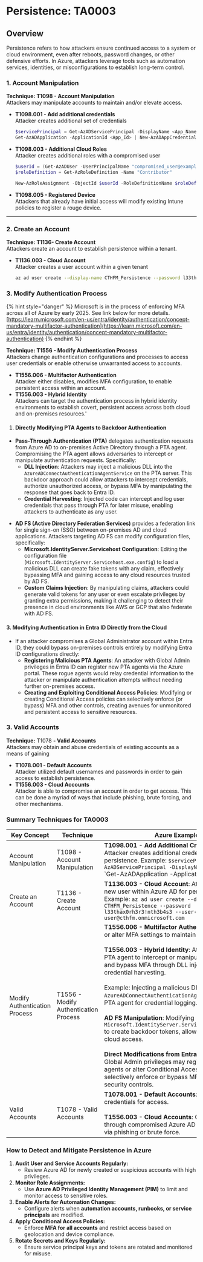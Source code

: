# Persistence: TA0003

## **Overview**

Persistence refers to how attackers ensure continued access to a system or cloud environment, even after reboots, password changes, or other defensive efforts. In Azure, attackers leverage tools such as automation services, identities, or misconfigurations to establish long-term control.

### **1. Account Manipulation**

**Technique: T1098 - Account Manipulation**\
Attackers may manipulate accounts to maintain and/or elevate access.

*   **T1098.001 - Add additional credentials**\
    Attacker creates additional set of credentials

    ```powershell
    $servicePrincipal = Get-AzADServicePrincipal -DisplayName <App_Name>
    Get-AzADApplication -ApplicationId <App_Id> | New-AzADAppCredential -StartDate 11/01/2024 -EndDate 11/01/222
    ```
*   **T1098.003 - Additional Cloud Roles**\
    Attacker creates additional roles with a compromised user

    ```powershell
    $userId = (Get-AzADUser -UserPrincipalName "compromised_user@example.com").Id $roleDefinition = Get-AzRoleDefinition -Name "Contributor"
    $roleDefinition = Get-AzRoleDefinition -Name "Contributor"

    New-AzRoleAssignment -ObjectId $userId -RoleDefinitionName $roleDefinition.Name -Scope "/subscriptions/<SubscriptionID>/ResourceGroups/CompanySecrets"
    ```
* **T1098.005 - Registered Device**\
  Attackers that already have initial access will modify existing Intune policies to register a rouge device.

***

### **2. Create an Account**

**Technique: T1136- Create Account**\
Attackers create an account to establish persistence within a tenant.

*   **T1136.003 - Cloud Account**\
    Attacker creates a user account within a given tenant

    ```bash
    az ad user create --display-name CTHFM_Persistence --password l33thax0rh3r3!nth3b4s3 --user-principal-name user@cthfm.onmicrosoft.com
    ```

### **3. Modify Authentication Process**

{% hint style="danger" %}
Microsoft is in the process of enforcing MFA across all of Azure by early 2025.  See link below for more details.[https://learn.microsoft.com/en-us/entra/identity/authentication/concept-mandatory-multifactor-authentication](https://learn.microsoft.com/en-us/entra/identity/authentication/concept-mandatory-multifactor-authentication)
{% endhint %}

**Technique: T1556 - Modify Authentication Process**\
Attackers change authentication configurations and processes to access user credentials or enable otherwise unwarranted access to accounts.

* **T1556.006 - Multifactor Authentication**\
  Attacker either disables, modifies MFA configuration, to enable persistent access within an account.&#x20;
* **T1556.003 - Hybrid Identity**\
  Attackers can target the authentication process in hybrid identity environments to establish covert, persistent access across both cloud and on-premises resources.'

1. #### **Directly Modifying PTA Agents to Backdoor Authentication**

* **Pass-Through Authentication (PTA)** delegates authentication requests from Azure AD to on-premises Active Directory through a PTA agent. Compromising the PTA agent allows adversaries to intercept or manipulate authentication requests. Specifically:
  * **DLL Injection**: Attackers may inject a malicious DLL into the `AzureADConnectAuthenticationAgentService` on the PTA server. This backdoor approach could allow attackers to intercept credentials, authorize unauthorized access, or bypass MFA by manipulating the response that goes back to Entra ID.
  * **Credential Harvesting**: Injected code can intercept and log user credentials that pass through PTA for later misuse, enabling attackers to authenticate as any user​​.

<!---->

* **AD FS (Active Directory Federation Services)** provides a federation link for single sign-on (SSO) between on-premises AD and cloud applications. Attackers targeting AD FS can modify configuration files, specifically:
  * **Microsoft.IdentityServer.Servicehost Configuration**: Editing the configuration file (`Microsoft.IdentityServer.Servicehost.exe.config`) to load a malicious DLL can create fake tokens with any claim, effectively bypassing MFA and gaining access to any cloud resources trusted by AD FS.
  * **Custom Claims Injection**: By manipulating claims, attackers could generate valid tokens for any user or even escalate privileges by granting extra permissions, making it challenging to detect their presence in cloud environments like AWS or GCP that also federate with AD FS​.

#### 3. **Modifying Authentication in Entra ID Directly from the Cloud**

* If an attacker compromises a Global Administrator account within Entra ID, they could bypass on-premises controls entirely by modifying Entra ID configurations directly:
  * **Registering Malicious PTA Agents**: An attacker with Global Admin privileges in Entra ID can register new PTA agents via the Azure portal. These rogue agents would relay credential information to the attacker or manipulate authentication attempts without needing further on-premises access.
  * **Creating and Exploiting Conditional Access Policies**: Modifying or creating Conditional Access policies can selectively enforce (or bypass) MFA and other controls, creating avenues for unmonitored and persistent access to sensitive resources​​.

### **3. Valid Accounts**

**Technique:** T1078 **- Valid Accounts**\
Attackers may obtain and abuse credentials of existing accounts as a means of gaining

* **T1078.001 - Default Accounts**\
  Attacker utilized default usernames and passwords in order to gain access to establish persistence.
* **T1556.003 - Cloud Accounts**\
  Attacker is able to compromise an account in order to get access. This can be done a myriad of ways that include phishing, brute forcing, and other mechanisms.&#x20;

### **Summary Techniques for TA0003**

<table><thead><tr><th>Key Concept</th><th width="214">Technique</th><th>Azure Example</th></tr></thead><tbody><tr><td>Account Manipulation</td><td>T1098 - Account Manipulation</td><td><strong>T1098.001 - Add Additional Credentials</strong>: Attacker creates additional credentials for persistence. Example: <code>$servicePrincipal = Get-AzADServicePrincipal -DisplayName &#x3C;App_Name></code><br>`Get-AzADApplication -ApplicationId &#x3C;App_Id></td></tr><tr><td>Create an Account</td><td>T1136 - Create Account</td><td><strong>T1136.003 - Cloud Account</strong>: Attacker creates a new user within Azure AD for persistence.<br>Example: <code>az ad user create --display-name CTHFM_Persistence --password l33thax0rh3r3!nth3b4s3 --user-principal-name user@cthfm.onmicrosoft.com</code></td></tr><tr><td>Modify Authentication Process</td><td>T1556 - Modify Authentication Process</td><td><strong>T1556.006 - Multifactor Authentication</strong>: Disable or alter MFA settings to maintain access.<br><br><strong>T1556.003 - Hybrid Identity</strong>: Attackers exploit PTA agent to intercept or manipulate credentials and bypass MFA through DLL injection or credential harvesting.<br><br>Example: Injecting a malicious DLL into <code>AzureADConnectAuthenticationAgentService</code> on PTA agent for credential logging.<br><br><strong>AD FS Manipulation</strong>: Modifying <code>Microsoft.IdentityServer.Servicehost.exe.config</code> to create backdoor tokens, allowing unrestricted cloud access.<br><br><strong>Direct Modifications from Entra ID</strong>: Attackers with Global Admin privileges may register rogue PTA agents or alter Conditional Access policies to selectively enforce or bypass MFA and other security controls.</td></tr><tr><td>Valid Accounts</td><td>T1078 - Valid Accounts</td><td><strong>T1078.001 - Default Accounts</strong>: Using default credentials for access.<br><br><strong>T1556.003 - Cloud Accounts</strong>: Gain access through compromised Azure AD accounts, often via phishing or brute force.</td></tr></tbody></table>

###

### **How to Detect and Mitigate Persistence in Azure**

1. **Audit User and Service Accounts Regularly:**
   * Review Azure AD for newly created or suspicious accounts with high privileges.
2. **Monitor Role Assignments:**
   * Use **Azure AD Privileged Identity Management (PIM)** to limit and monitor access to sensitive roles.
3. **Enable Alerts for Automation Changes:**
   * Configure alerts when **automation accounts, runbooks, or service principals** are modified.
4. **Apply Conditional Access Policies:**
   * Enforce **MFA for all accounts** and restrict access based on geolocation and device compliance.
5. **Rotate Secrets and Keys Regularly:**
   * Ensure service principal keys and tokens are rotated and monitored for misuse.
